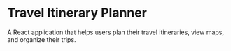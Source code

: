 # Travel Itinerary Planner

A React application that helps users plan their travel itineraries, view maps, and organize their trips.
